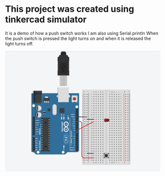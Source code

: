 # This project was created using tinkercad simulator

It is a demo of how a push switch works I am also using Serial.println
When the push switch is pressed the light turns on and when it is released the light turns off.

![alt text](./switches.PNG "Switch Demo Project")
